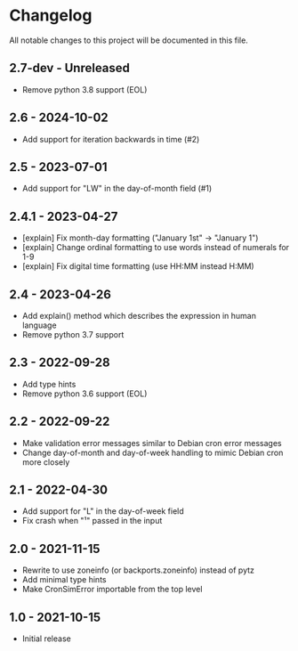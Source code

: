 # Changelog
All notable changes to this project will be documented in this file.

## 2.7-dev - Unreleased
- Remove python 3.8 support (EOL)

## 2.6 - 2024-10-02
- Add support for iteration backwards in time (#2)

## 2.5 - 2023-07-01
- Add support for "LW" in the day-of-month field (#1)

## 2.4.1 - 2023-04-27
- [explain] Fix month-day formatting ("January 1st" -> "January 1")
- [explain] Change ordinal formatting to use words instead of numerals for 1-9
- [explain] Fix digital time formatting (use HH:MM instead H:MM)

## 2.4 - 2023-04-26
- Add explain() method which describes the expression in human language
- Remove python 3.7 support

## 2.3 - 2022-09-28
- Add type hints
- Remove python 3.6 support (EOL)

## 2.2 - 2022-09-22
- Make validation error messages similar to Debian cron error messages
- Change day-of-month and day-of-week handling to mimic Debian cron more closely

## 2.1 - 2022-04-30
- Add support for "L" in the day-of-week field
- Fix crash when "¹" passed in the input

## 2.0 - 2021-11-15
- Rewrite to use zoneinfo (or backports.zoneinfo) instead of pytz
- Add minimal type hints
- Make CronSimError importable from the top level

## 1.0 - 2021-10-15

- Initial release
